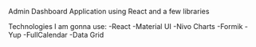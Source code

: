 Admin Dashboard Application using React and a few libraries

Technologies I am gonna use:
-React
-Material UI
-Nivo Charts
-Formik
-Yup
-FullCalendar
-Data Grid
